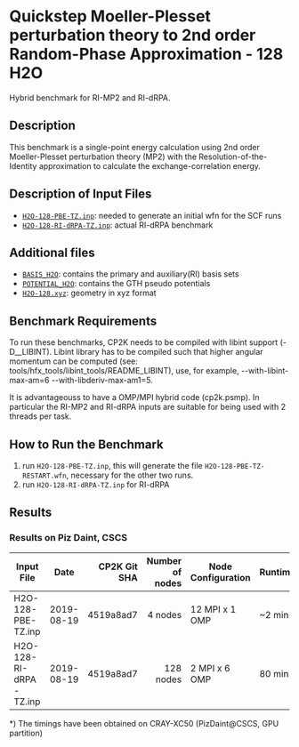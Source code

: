 # Quickstep Moeller-Plesset perturbation theory to 2nd order Random-Phase Approximation - 128 H2O

Hybrid benchmark for RI-MP2 and RI-dRPA.

## Description

This benchmark is a single-point energy calculation using 2nd order Moeller-Plesset perturbation theory (MP2) with the Resolution-of-the-Identity approximation to calculate the exchange-correlation energy.

## Description of Input Files

- [`H2O-128-PBE-TZ.inp`](H2O-128-PBE-TZ.inp): needed to generate an initial wfn for the SCF runs
- [`H2O-128-RI-dRPA-TZ.inp`](H2O-128-RI-dRPA-TZ.inp): actual RI-dRPA benchmark

## Additional files

- [`BASIS_H2O`](BASIS_H2O): contains the primary and auxiliary(RI) basis sets
- [`POTENTIAL_H2O`](POTENTIAL_H2O): contains the GTH pseudo potentials
- [`H2O-128.xyz`](H2O-128.xyz): geometry in xyz format

## Benchmark Requirements

To run these benchmarks, CP2K needs to be compiled with libint support (-D__LIBINT). Libint library has to be compiled such that higher angular momentum can be computed (see: tools/hfx_tools/libint_tools/README_LIBINT), use, for example, --with-libint-max-am=6 --with-libderiv-max-am1=5.

It is advantageouss to have a OMP/MPI hybrid code (cp2k.psmp).
In particular the RI-MP2 and RI-dRPA inputs are suitable for being used with 2 threads per task.

## How to Run the Benchmark

1) run `H2O-128-PBE-TZ.inp`, this will generate the file `H2O-128-PBE-TZ-RESTART.wfn`, necessary for the other two runs.
3) run `H2O-128-RI-dRPA-TZ.inp` for RI-dRPA

## Results

### Results on Piz Daint, CSCS

| Input File             | Date       | CP2K Git SHA | Number of nodes | Node Configuration  | Runtime |
| ---------------------- | ---------- | ------------:| ---------------:| ------------------- | ------- |
| H2O-128-PBE-TZ.inp     | 2019-08-19 | 4519a8ad7    | 4 nodes         | 12 MPI x 1 OMP      | ~2 min  |
| H2O-128-RI-dRPA-TZ.inp | 2019-08-19 | 4519a8ad7    | 128 nodes       | 2 MPI x 6 OMP       | 80 min  |

*) The timings have been obtained on CRAY-XC50 (PizDaint@CSCS, GPU partition)

